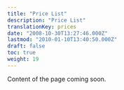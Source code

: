 ```yaml
---
title: "Price List"
description: "Price List"
translationKey: prices
date: "2008-10-30T13:27:46.000Z"
lastmod: "2010-01-10T13:40:50.000Z"
draft: false
toc: true
weight: 19
---
```


Content of the page coming soon.
